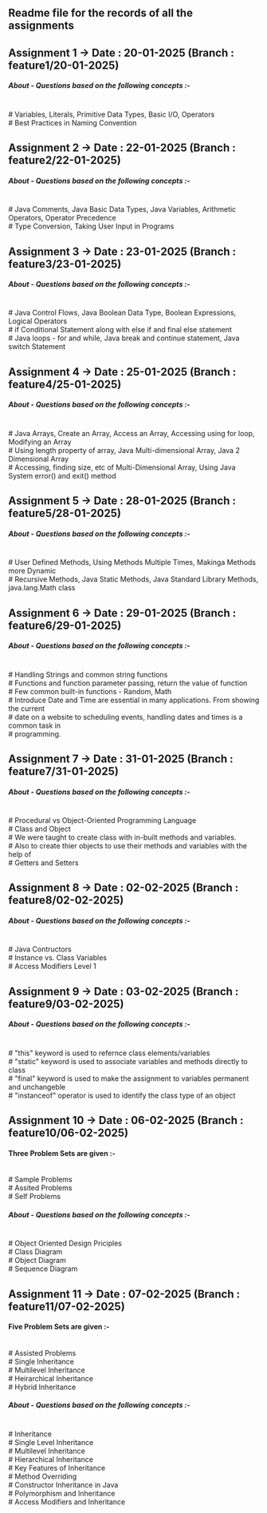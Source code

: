 <h2>Readme file for the records of all the assignments</h2>

## Assignment 1 -> Date : 20-01-2025          (Branch : feature1/20-01-2025)
<h5>About - Questions based on the following concepts :-</h5><br>  
          # Variables, Literals, Primitive Data Types, Basic I/O, Operators<br>
          # Best Practices in Naming Convention

## Assignment 2 -> Date : 22-01-2025          (Branch : feature2/22-01-2025)
<h5>About - Questions based on the following concepts :-</h5><br>
          # Java Comments, Java Basic Data Types, Java Variables, Arithmetic Operators, Operator Precedence<br>
          # Type Conversion, Taking User Input in Programs

## Assignment 3 -> Date : 23-01-2025          (Branch : feature3/23-01-2025)
<h5>About - Questions based on the following concepts :-</h5><br>
          # Java Control Flows, Java Boolean Data Type, Boolean Expressions, Logical Operators<br>
          # if Conditional Statement along with else if and final else statement<br>
          # Java loops - for and while, Java break and continue statement, Java switch Statement

## Assignment 4 -> Date : 25-01-2025          (Branch : feature4/25-01-2025)
<h5>About - Questions based on the following concepts :-</h5><br>
          # Java Arrays, Create an Array, Access an Array, Accessing using for loop, Modifying an Array<br>
          # Using length property of array, Java Multi-dimensional Array, Java 2 Dimensional Array<br>
          # Accessing, finding size, etc of Multi-Dimensional Array, Using Java System error() and exit() method

## Assignment 5 -> Date : 28-01-2025          (Branch : feature5/28-01-2025)
<h5>About - Questions based on the following concepts :-</h5><br>
          # User Defined Methods, Using Methods Multiple Times, Makinga Methods more Dynamic<br>
          # Recursive Methods, Java Static Methods, Java Standard Library Methods, java.lang.Math class

## Assignment 6 -> Date : 29-01-2025          (Branch : feature6/29-01-2025)
<h5>About - Questions based on the following concepts :-</h5><br>
          # Handling Strings and common string functions<br>
          # Functions and function parameter passing, return the value of function<br>
          # Few common built-in functions - Random, Math<br>
          # Introduce Date and Time are essential in many applications. From showing the current <br>
          # date on a website to scheduling events, handling dates and times is a common task in<br>
          # programming.

## Assignment 7 -> Date : 31-01-2025          (Branch : feature7/31-01-2025)
<h5>About - Questions based on the following concepts :-</h5><br>
          # Procedural vs Object-Oriented Programming Language<br>
          # Class and Object<br>
          # We were taught to create class with in-built methods and variables. <br>
          # Also to create thier objects to use their methods and variables with the help of<br>
          # Getters and Setters

## Assignment 8 -> Date : 02-02-2025          (Branch : feature8/02-02-2025)
<h5>About - Questions based on the following concepts :-</h5><br>
          # Java Contructors<br>
          # Instance vs. Class Variables<br>
          # Access Modifiers Level 1

## Assignment 9 -> Date : 03-02-2025          (Branch : feature9/03-02-2025)
<h5>About - Questions based on the following concepts :-</h5><br>
          # "this" keyword is used to refernce class elements/variables<br>
          # "static" keyword is used to associate variables and methods directly to class<br>
          # "final" keyword is used to make the assignment to variables permanent and unchangeble<br>
          # "instanceof" operator is used to identify the class type of an object

## Assignment 10 -> Date : 06-02-2025          (Branch : feature10/06-02-2025)
<h4>Three Problem Sets are given :-</h4><br>
          # Sample Problems<br>
          # Assited Problems<br>
          # Self Problems<br>
<h5>About - Questions based on the following concepts :-</h5><br>
          # Object Oriented Design Priciples<br>
          # Class Diagram<br>
          # Object Diagram<br>
          # Sequence Diagram
          
## Assignment 11 -> Date : 07-02-2025          (Branch : feature11/07-02-2025)
<h4>Five Problem Sets are given :-</h4><br>
          # Assisted Problems<br>
          # Single Inheritance<br>
          # Multilevel Inheritance<br>
          # Heirarchical Inheritance<br>
          # Hybrid Inheritance<br>
<h5>About - Questions based on the following concepts :-</h5><br>
          # Inheritance<br>
          # Single Level Inheritance<br>
          # Multilevel Inheritance<br>
          # Hierarchical Inheritance<br>
          # Key Features of Inheritance<br>
          # Method Overriding<br>
          # Constructor Inheritance in Java<br>
          # Polymorphism and Inheritance<br>
          # Access Modifiers and Inheritance
          
